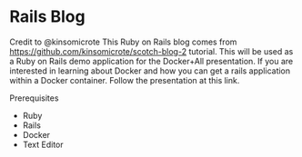 # Rails Blog
Credit to @kinsomicrote
This Ruby on Rails blog comes from https://github.com/kinsomicrote/scotch-blog-2 tutorial. This will be used as a Ruby on Rails demo application
for the Docker+All presentation. If you are interested in learning about Docker and how you can get a rails application within a Docker container. Follow the presentation at this link.

Prerequisites
* Ruby
* Rails
* Docker
* Text Editor
